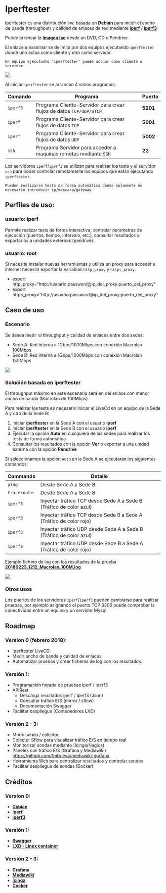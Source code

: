 # Iperftester

Iperftester es una distribución live basada en [**Debian**](https://www.debian.org/) para medir el ancho de banda (throughput) y calidad de enlaces de red mediante [**iperf**](https://sourceforge.net/projects/iperf2/) / [**iperf3**](https://github.com/esnet/iperf#iperf3--a-tcp-udp-and-sctp-network-bandwidth-measurement-tool) 

Puede arrancar la [**Imagen Iso**](https://www.debian.org/) desde un DVD, CD o Pendrive

El enlace a examinar se delimita por dos equipos ejecutando `iperftester` donde uno actua como cliente y otro como servidor.

```
Un equipo ejecutanto 'iperftester' puede actuar como cliente o servidor.
```

![](https://github.com/fmbrieva/iperftester/blob/master/use_case/iperftester_version_00r04.png?raw=true)

Al iniciar `iperftester` se arrancan 4 varios programas:
 
| Comando | Programa | Puerto |
| --- | --- | ---- |
| `iperf3` | Programa Cliente-Servidor para crear flujos de datos `TCP/UDP/STCP` | **5201** |
| `iperf` | Programa Cliente-Servidor para crear flujos de datos  `TCP` | **5001** |
| `iperf` | Programa Cliente-Servidor para crear flujos de datos `UDP` | **5002** |
| `ssh` | Programa Servidor para acceder a maquinas remotas mediante `SSH` | **22** |
 
Los servidores `iperf`/`iperf3` se utilizan para realizar los tests  y el servidor `ssh` para poder controlar remotamente los equipos que están ejecutando `iperftester`.

```
Pueden realizarse tests de forma automática donde solamente es necesario introducir ip/mascara/gateway
```

## Perfiles de uso:

### usuario: iperf

Permite realizar tests de forma interactiva, controlar parametros de ejecución (puertos, tiempo, intervalo, etc.), consultar resultados y exportarlos a unidades externas (pendrive).




### usuario: root     

Si necesita instalar nuevas herramientas y utiliza un proxy para acceder a internet necesita exportar la variables `http_proxy` y `https_proxy`:

- export http_proxy="http://usuario:password@ip_del_proxy:puerto_del_proxy"  
- export https_proxy="http://usuario:password@ip_del_proxy:puerto_del_proxy" 

## Caso de uso ##
### Escenario 

Se desea medir el throughput y calidad de enlaces entre dos sedes:

- Sede A: Red interna a 1Gbps/1000Mbps con conexión Macrolan 100Mbps 
- Sede B: Red interna a 1Gbps/1000Mbps con conexión Macrolan 150Mbps  

![](https://github.com/fmbrieva/iperftester/blob/master/use_case/iperftester_macrolan_100M_escenario_00r01.png?raw=true)

### Solución basada en iperftester

El throughput máximo en este escenario será en del enlace con menor ancho de banda (Macrolan de 100Mbps)

Para realizar los tests es necesario iniciar el LiveCd en un equipo de la Sede A y otro de la Sede B:

1. Iniciar **iperftester** en la Sede A con el usuario **iperf** 
2. Iniciar **iperftester** en la Sede B con el usuario **iperf** 
3. Ejecutar la opción **Auto** en cualquiera de las sedes para realizar los tests de forma automática
4. Consultar los resultados con la opción **Ver** o exportar a una unidad externa con la opción **Pendrive**

Si seleccionamos la opción `Auto` en la Sede A se ejecutarán los siguientes comandos:

| Commando | Detalle |
| --- | --- |
| `ping` | Desde Sede A a Sede B |
| `traceroute` | Desde Sede A a Sede B |
| `iperf3` | Inyectar tráfico TCP desde Sede A a Sede B (Tráfico de color azul) |
| `iperf3` | Inyectar tráfico TCP desde Sede B a Sede A  (Tráfico de color rojo) |
| `iperf3` | Inyectar tráfico UDP desde Sede A a Sede B (Tráfico de color azul) |
| `iperf3` | Inyectar tráfico UDP desde Sede B a Sede A  (Tráfico de color rojo) |

     
Ejemplo fichero de log con los resultados de la prueba [**20180223_1212_Macrolan_100M.log**](https://www.debian.org/)

![](https://github.com/fmbrieva/iperftester/blob/master/use_case/iperftester_macrolan_100M_00r01.png?raw=true)

### Otros usos

Los puertos de los servidores `iperf`/`iperf3` pueden cambiarse para realizar pruebas, por ejemplo asignando el puerto TCP 3306 puede comprobar la conectividad entre un equipo y un servidor Mysql.

## Roadmap

### Version 0 (febrero 2018):

- Iperftester LiveCD
- Medir ancho de banda y calidad de enlaces
- Automatizar pruebas y crear ficheros de log con los resultados.

### Versión 1:

- Programación horaria de pruebas iperf / iperf3
- APIRest
   - Descarga resultados iperf / iperf3 (Json)
   - Consultar tráfico E/S (mirror / sflow) 
   - Documentación Swagger
- Facilitar despliegue (Contenedores LXD)

### Versión 2 - 3:
- Modo sonda / colector
- Colector Sflow para visualizar tráfico E/S en tiempo real 
- Monitorizar sondas mediante (Icinga/Nagios)
- Paneles con tráfico E/S (Grafana y Mediawiki) https://github.com/fmbrieva/mediawiki-grafana
- Herramienta Web para centralizar resultados y controlar sondas
- Facilitar despliegue de sondas (Docker)

## Créditos

### Version 0:
- [**Debian**](https://www.debian.org/)
- [**iperf**](https://sourceforge.net/projects/iperf2/)
- [**iperf3**](https://github.com/esnet/iperf#iperf3--a-tcp-udp-and-sctp-network-bandwidth-measurement-tool)

### Versión 1:
- [**Swagger**](https://swagger.io/)
- [**LXD - Linux container**](https://linuxcontainers.org/lxd/)

### Versión 2 - 3:
- [**Grafana**](https://grafana.com/)
- [**Mediawiki**](https://www.mediawiki.org/wiki/MediaWiki)
- [**Icinga**](https://www.icinga.com/)
- [**Docker**](https://www.docker.com/)
